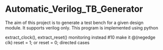 # Automatic_Verilog_TB_Generator
 The aim of this project is to generate a test bench for a given design module. It supports verilog only. This program is implemented using python

extract_clock(), extract_reset()
monitoring
instead #10 make it @(negedge clk)
reset = 1; or reset = 0;
directed cases
